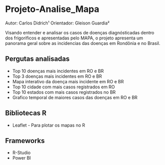 # Projeto-Analise_Mapa
Autor: Carlos Didrich¹
Orientador: Gleison Guardia²

  Visando entender e analisar os casos de doenças diagnósticadas dentro dos frigorificos e apresentadas pelo MAPA, o projeto apresenta um panorama geral sobre as incidencias das doenças em Rondônia e no Brasil. 

## Pergutas analisadas 

- Top 10 doenças mais incidentes em RO e BR
- Top 3 doenças mais incidentes em RO e BR
- Mapa interativo da doença mais incidente em RO e BR
- Top 10 cidade com mais casos registrados em RO
- Top 10 estados com mais casos registrados no BR
- Grafico temporal de maiores casos das doenças em RO e BR
 
## Bibliotecas R

- Leaflet - Para plotar os mapas no R

## Frameworks

- R-Studio
- Power BI

